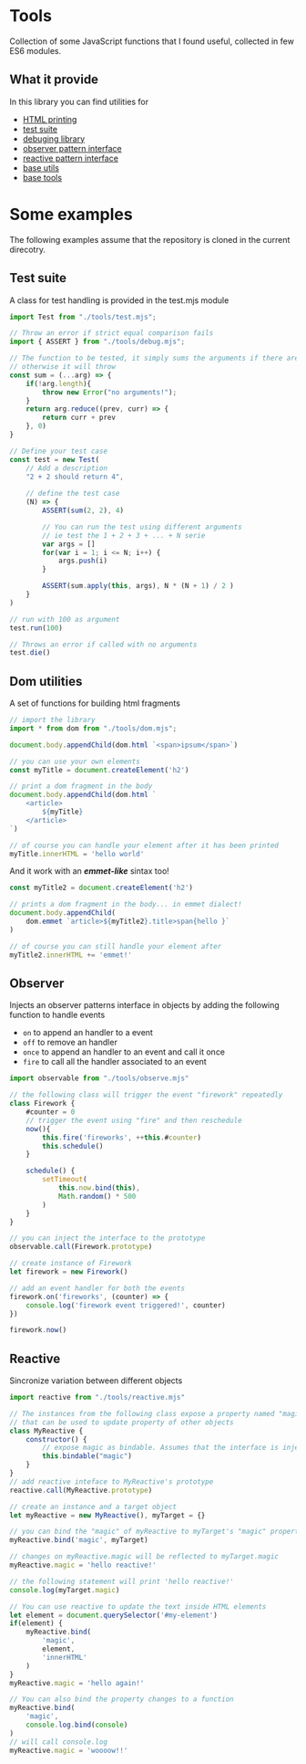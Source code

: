 # Tools

Collection of some JavaScript functions that I found useful,
collected in few ES6 modules.

## What it provide

In this library you can find utilities for
* [HTML printing](docs/dom.md)
* [test suite](docs/test.md)
* [debuging library](docs/debug.md)
* [observer pattern interface](docs/observe.md)
* [reactive pattern interface](docs/reactive.md)
* [base utils](docs/utils.md)
* [base tools](docs/tools.md)

# Some examples

The following examples assume that the repository is cloned in the current
direcotry.

## Test suite

A class for test handling is provided in the test.mjs module

```javascript
import Test from "./tools/test.mjs";

// Throw an error if strict equal comparison fails
import { ASSERT } from "./tools/debug.mjs"; 

// The function to be tested, it simply sums the arguments if there are any,
// otherwise it will throw
const sum = (...arg) => {
	if(!arg.length){
		throw new Error("no arguments!");
	}
	return arg.reduce((prev, curr) => {
		return curr + prev
	}, 0)
}

// Define your test case
const test = new Test(
	// Add a description
	"2 + 2 should return 4",
	
	// define the test case
	(N) => {
		ASSERT(sum(2, 2), 4)

		// You can run the test using different arguments
		// ie test the 1 + 2 + 3 + ... + N serie
		var args = []
		for(var i = 1; i <= N; i++) {
			args.push(i)
		}

		ASSERT(sum.apply(this, args), N * (N + 1) / 2 )
	}
)

// run with 100 as argument
test.run(100)

// Throws an error if called with no arguments
test.die()
```

## Dom utilities

A set of functions for building html fragments

```javascript
// import the library
import * from dom from "./tools/dom.mjs";

document.body.appendChild(dom.html `<span>ipsum</span>`)

// you can use your own elements
const myTitle = document.createElement('h2')

// print a dom fragment in the body
document.body.appendChild(dom.html `
	<article>
		${myTitle}
	</article>
`)

// of course you can handle your element after it has been printed 
myTitle.innerHTML = 'hello world'
```
And it work with an ***emmet-like*** sintax too!

```javascript
const myTitle2 = document.createElement('h2')

// prints a dom fragment in the body... in emmet dialect!
document.body.appendChild(
	dom.emmet `article>${myTitle2}.title>span{hello }`
)

// of course you can still handle your element after
myTitle2.innerHTML += 'emmet!'
```

## Observer

Injects an observer patterns interface in objects by adding the following
function to handle events
- `on` to append an handler to a event
- `off` to remove an handler
- `once` to append an handler to an event and call it once
- `fire` to call all the handler associated to an event

```javascript
import observable from "./tools/observe.mjs"

// the following class will trigger the event "firework" repeatedly
class Firework {
	#counter = 0
	// trigger the event using "fire" and then reschedule
	now(){
		this.fire('fireworks', ++this.#counter)
		this.schedule()
	}

	schedule() {
		setTimeout(
			this.now.bind(this),
			Math.random() * 500
		)
	}
}

// you can inject the interface to the prototype
observable.call(Firework.prototype)

// create instance of Firework
let firework = new Firework()

// add an event handler for both the events
firework.on('fireworks', (counter) => {
	console.log('firework event triggered!', counter)
})

firework.now()
```

## Reactive

Sincronize variation between different objects

```javascript
import reactive from "./tools/reactive.mjs"

// The instances from the following class expose a property named "magic"
// that can be used to update property of other objects
class MyReactive {
	constructor() {
		// expose magic as bindable. Assumes that the interface is injected
		this.bindable("magic")
	}
}
// add reactive inteface to MyReactive's prototype
reactive.call(MyReactive.prototype)

// create an instance and a target object
let myReactive = new MyReactive(), myTarget = {}

// you can bind the "magic" of myReactive to myTarget's "magic" property
myReactive.bind('magic', myTarget)

// changes on myReactive.magic will be reflected to myTarget.magic
myReactive.magic = 'hello reactive!'

// the following statement will print 'hello reactive!'
console.log(myTarget.magic)

// You can use reactive to update the text inside HTML elements
let element = document.querySelector('#my-element')
if(element) {
	myReactive.bind(
		'magic',
		element,
		'innerHTML'
	)
}
myReactive.magic = 'hello again!'

// You can also bind the property changes to a function
myReactive.bind(
	'magic',
	console.log.bind(console)
)
// will call console.log
myReactive.magic = 'woooow!!'
```
